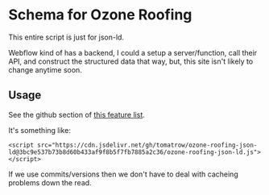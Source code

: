 # Schema for Ozone Roofing

This entire script is just for json-ld.

Webflow kind of has a backend, I could a setup a server/function, call their API, and construct the structured data that way, but, this site isn't likely to change anytime soon.

## Usage

See the github section of [this feature list](https://www.jsdelivr.com/features).

It's something like:

```
<script src="https://cdn.jsdelivr.net/gh/tomatrow/ozone-roofing-json-ld@3bc9e537b73b8d60b433af9f8b5f7fb7885a2c36/ozone-roofing-json-ld.js"></script>
```

If we use commits/versions then we don't have to deal with cacheing problems down the read.
